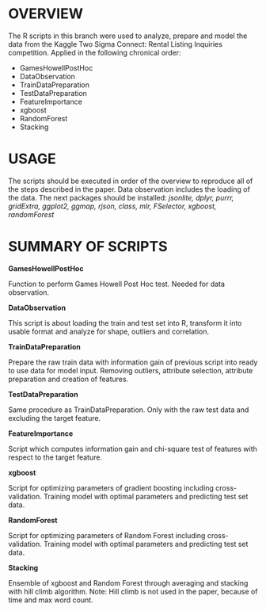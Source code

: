 # OVERVIEW

The R scripts in this branch were used to analyze, prepare and model the data from the Kaggle Two Sigma Connect: Rental Listing Inquiries competition.
Applied in the following chronical order:

-	GamesHowellPostHoc
-	DataObservation
-	TrainDataPreparation
-	TestDataPreparation
-	FeatureImportance
-	xgboost
-	RandomForest
-	Stacking

# USAGE

The scripts should be executed in order of the overview to reproduce all of the steps described in the paper. Data observation includes the loading of the data.
The next packages should be installed:
*jsonlite, dplyr, purrr, gridExtra, ggplot2, ggmap, rjson, class, mlr, FSelector, xgboost, randomForest*

# SUMMARY OF SCRIPTS

**GamesHowellPostHoc**

Function to perform Games Howell Post Hoc test. Needed for data observation.

**DataObservation**

This script is about loading the train and test set into R, transform it into usable format and analyze for shape, outliers and correlation.

**TrainDataPreparation**

Prepare the raw train data with information gain of previous script into ready to use data for model input.
Removing outliers, attribute selection, attribute preparation and creation of features.

**TestDataPreparation**

Same procedure as TrainDataPreparation. Only with the raw test data and excluding the target feature.

**FeatureImportance**

Script which computes information gain and chi-square test of features with respect to the target feature.

**xgboost**

Script for optimizing parameters of gradient boosting including cross-validation. Training model with optimal parameters and predicting test set data.

**RandomForest**

Script for optimizing parameters of Random Forest including cross-validation. Training model with optimal parameters and predicting test set data.

**Stacking**

Ensemble of xgboost and Random Forest through averaging and stacking with hill climb algorithm.
Note: Hill climb is not used in the paper, because of time and max word count.
